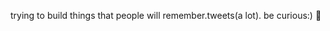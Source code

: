 trying to build things that people will remember.tweets(a lot).
be curious:) 💙
<!---
shreyashh001/shreyashh001 is a ✨ special ✨ repository because its `README.md` (this file) appears on your GitHub profile.
You can click the Preview link to take a look at your changes.
--->
